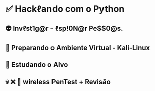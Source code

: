 # ✅ **Hackℓando com o Python**

## 👽 Invℓst1g@r -  ℓsp!0N@r Pe$$0@s.

## 🐲 Preparando o Ambiente Virtual - Kali-Linux

## 🎯 Estudando o Alvo

## 💀 ❌ 📶 wireless PenTest + Revisão
